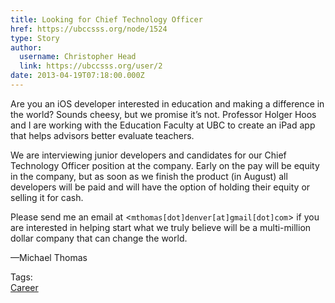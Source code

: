 ```yaml
---
title: Looking for Chief Technology Officer 
href: https://ubccsss.org/node/1524
type: Story
author:
  username: Christopher Head
  link: https://ubccsss.org/user/2
date: 2013-04-19T07:18:00.000Z
---
```


<div class="field field-name-body field-type-text-with-summary field-label-hidden"><div class="field-items"><div class="field-item even"><p>Are you an iOS developer interested in education and making a difference in the world? Sounds cheesy, but we promise it&#x2019;s not. Professor Holger Hoos and I are working with the Education Faculty at UBC to create an iPad app that helps advisors better evaluate teachers.</p>
<p>We are interviewing junior developers and candidates for our Chief Technology Officer position at the company. Early on the pay will be equity in the company, but as soon as we finish the product (in August) all developers will be paid and will have the option of holding their equity or selling it for cash.</p>
<p>Please send me an email at &lt;<code>mthomas[dot]denver[at]gmail[dot]com</code>&gt; if you are interested in helping start what we truly believe will be a multi-million dollar company that can change the world.</p>
<p>&#x2014;Michael Thomas</p>
</div></div></div>    <footer>
    <div class="field field-name-field-tags field-type-taxonomy-term-reference field-label-above"><div class="field-label">Tags:&#xA0;</div><div class="field-items"><div class="field-item even"><a href="/career">Career</a></div></div></div>      </footer>